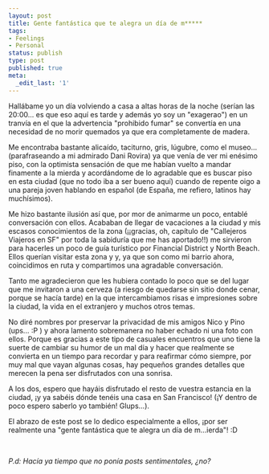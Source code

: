```yaml
---
layout: post
title: Gente fantástica que te alegra un día de m*****
tags:
- Feelings
- Personal
status: publish
type: post
published: true
meta:
  _edit_last: '1'
---
```

Hallábame yo un día volviendo a casa a altas horas de la noche (serían las 20:00... es que eso aquí es tarde y además yo soy un "exagerao") en un tranvía en el que la advertencia "prohibido fumar" se convertía en una necesidad de no morir quemados ya que era completamente de madera.

Me encontraba bastante alicaído, taciturno, gris, lúgubre, como el museo... (parafraseando a mi admirado Dani Rovira) ya que venía de ver mi enésimo piso, con la optimista sensación de que me habían vuelto a mandar finamente a la mierda y acordándome de lo agradable que es buscar piso en esta ciudad (que no todo iba a ser bueno aquí) cuando de repente oigo a una pareja joven hablando en español (de España, me refiero, latinos hay muchísimos).
<!-- more -->

Me hizo bastante ilusión así que, por mor de animarme un poco, entablé conversación con ellos. Acababan de llegar de vacaciones a la ciudad y mis escasos conocimientos de la zona (¡¡gracias, oh, capítulo de "Callejeros Viajeros en SF" por toda la sabiduría que me has aportado!!) me sirvieron para hacerles un poco de guía turístico por Financial District y North Beach. Ellos querían visitar esta zona y y, ya que son como mi barrio ahora, coincidimos en ruta y compartimos una agradable conversación.

Tanto me agradecieron que les hubiera contado lo poco que se del lugar que me invitaron a una cerveza (a riesgo de quedarse sin sitio donde cenar, porque se hacía tarde) en la que intercambiamos risas e impresiones sobre la ciudad, la vida en el extranjero y muchos otros temas.

No diré nombres por preservar la privacidad de mis amigos Nico y Pino (ups... :P ) y ahora lamento sobremanera no haber echado ni una foto con ellos. Porque es gracias a este tipo de casuales encuentros que uno tiene la suerte de cambiar su humor de un mal día y hacer que realmente se convierta en un tiempo para recordar y para reafirmar cómo siempre, por muy mal que vayan algunas cosas, hay pequeños grandes detalles que merecen la pena ser disfrutados con una sonrisa.

A los dos, espero que hayáis disfrutado el resto de vuestra estancia en la ciudad, ¡y ya sabéis dónde tenéis una casa en San Francisco! (¡Y dentro de poco espero saberlo yo también! Glups...).

El abrazo de este post se lo dedico especialmente a ellos, ¡por ser realmente una "gente fantástica que te alegra un día de m...ierda"! :D

&nbsp;

<em>P.d: Hacía ya tiempo que no ponía posts sentimentales, ¿no?</em>
